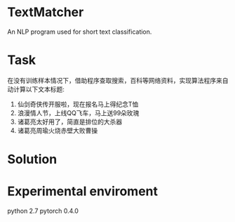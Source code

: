 # TextMatcher
An NLP program used for short text classification.

# Task 
在没有训练样本情况下，借助程序查取搜索，百科等网络资料，实现算法程序来自动计算以下文本标题:

1. 仙剑奇侠传开服啦，现在报名马上得纪念T恤
2. 浪漫情人节，上线QQ飞车，马上送99朵玫瑰
3. 诸葛亮太好用了，简直是排位的大杀器
4. 诸葛亮周瑜火烧赤壁大败曹操


# Solution

# Experimental enviroment
python 2.7
pytorch 0.4.0

